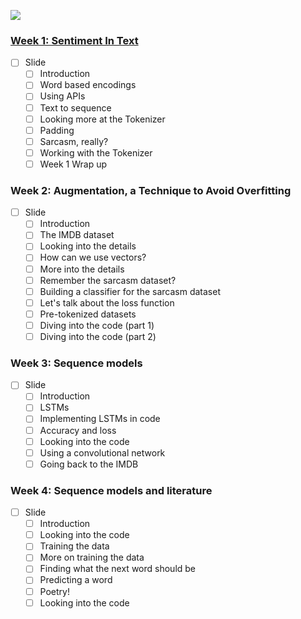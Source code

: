 ![](https://d2wvfoqc9gyqzf.cloudfront.net/content/uploads/2019/06/Website-TFSDesktopBanner.png)

### [Week 1: Sentiment In Text](./Week_1/)
* [ ] Slide
  * [ ] Introduction
  * [ ] Word based encodings
  * [ ] Using APIs
  * [ ] Text to sequence
  * [ ] Looking more at the Tokenizer
  * [ ] Padding
  * [ ] Sarcasm, really?
  * [ ] Working with the Tokenizer
  * [ ] Week 1 Wrap up
 
### Week 2: Augmentation, a Technique to Avoid Overfitting
* [ ] Slide
  * [ ] Introduction
  * [ ] The IMDB dataset
  * [ ] Looking into the details
  * [ ] How can we use vectors?
  * [ ] More into the details
  * [ ] Remember the sarcasm dataset?
  * [ ] Building a classifier for the sarcasm dataset
  * [ ] Let's talk about the loss function
  * [ ] Pre-tokenized datasets
  * [ ] Diving into the code (part 1)
  * [ ] Diving into the code (part 2)

### Week 3: Sequence models

* [ ] Slide
  * [ ] Introduction
  * [ ] LSTMs
  * [ ] Implementing LSTMs in code
  * [ ] Accuracy and loss
  * [ ] Looking into the code
  * [ ] Using a convolutional network
  * [ ] Going back to the IMDB

### Week 4: Sequence models and literature

* [ ] Slide
  * [ ] Introduction
  * [ ] Looking into the code
  * [ ] Training the data
  * [ ] More on training the data
  * [ ] Finding what the next word should be
  * [ ] Predicting a word
  * [ ] Poetry!
  * [ ] Looking into the code